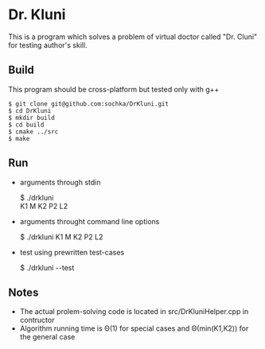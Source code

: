 Dr. Kluni
======================
This is a program which solves a problem of virtual doctor called "Dr. Cluni" for testing author's skill.


## Build 
This program should be cross-platform but tested only with g++

    $ git clone git@github.com:sochka/DrKluni.git
    $ cd DrKluni
    $ mkdir build
    $ cd build
    $ cmake ../src
    $ make

## Run
* arguments through stdin

   $ ./drkluni  
   K1 M K2 P2 L2

* arguments throught command line options

    $ ./drkluni K1 M K2 P2 L2

* test using prewritten test-cases

    $ ./drkluni --test

## Notes
* The actual prolem-solving code is located in src/DrKluniHelper.cpp in contructor 
* Algorithm running time is &Theta;(1) for special cases and &Theta;(min(K1,K2)) for the general case